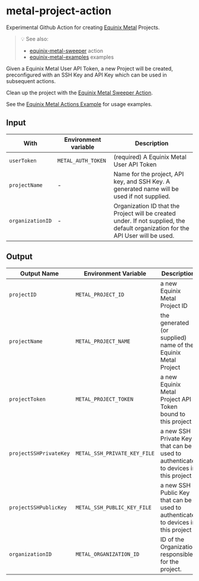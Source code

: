 # metal-project-action

Experimental Github Action for creating [Equinix Metal](https://metal.equinix.com) Projects.

> :bulb: See also:
> * [equinix-metal-sweeper](https://github.com/displague/metal-sweeper-action) action
> * [equinix-metal-examples](https://github.com/displague/metal-actions-example) examples

Given a Equinix Metal User API Token, a new Project will be created, preconfigured with an SSH Key and API Key which can be used in subsequent actions.

Clean up the project with the [Equinix Metal Sweeper Action](https://github.com/displague/metal-sweeper-action).

See the [Equinix Metal Actions Example](https://github.com/displague/metal-actions-example) for usage examples.

## Input

With | Environment variable | Description
--- | --- | ---
`userToken` | `METAL_AUTH_TOKEN` | (required) A Equinix Metal User API Token
`projectName` | - | Name for the project, API key, and SSH Key. A generated name will be used if not supplied.
`organizationID` | - | Organization ID that the Project will be created under. If not supplied, the default organization for the API User will be used.

## Output

Output Name | Environment Variable | Description
--- | --- | ---
`projectID` | `METAL_PROJECT_ID` | a new Equinix Metal Project ID
`projectName` | `METAL_PROJECT_NAME` | the generated (or supplied) name of the Equinix Metal Project
`projectToken` | `METAL_PROJECT_TOKEN` | a new Equinix Metal Project API Token bound to this project
`projectSSHPrivateKey` | `METAL_SSH_PRIVATE_KEY_FILE`  | a new SSH Private Key that can be used to authenticate to devices in this project
`projectSSHPublicKey` | `METAL_SSH_PUBLIC_KEY_FILE`  | a new SSH Public Key that can be used to authenticate to devices in this project
`organizationID` | `METAL_ORGANIZATION_ID` | ID of the Organization responsible for the project.
